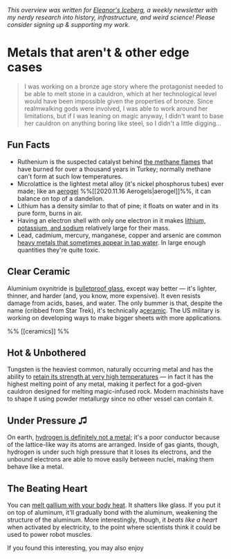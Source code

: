 <cite>This overview was written for [Eleanor's Iceberg](http://newsletter.eleanorkonik.com/), a weekly newsletter with my nerdy research into history, infrastructure, and weird science! Please consider signing up & supporting my work.</cite>

# Metals that aren't & other edge cases

> I was working on a bronze age story where the protagonist needed to be able to melt stone in a cauldron, which at her technological level would have been impossible given the properties of bronze. Since realmwalking gods were involved, I was able to work around her limitations, but if I was leaning on magic anyway, I didn't want to base her cauldron on anything boring like steel, so I didn't a little digging... 

## Fun Facts
 
* Ruthenium is the suspected catalyst behind [the methane flames](https://www.newscientist.com/article/mg22429914-900-metal-solves-mystery-of-flames-that-inspired-homer/) that have burned for over a thousand years in Turkey; normally methane can't form at such low temperatures. 
* Microlattice is the lightest metal alloy (it's nickel phosphorus tubes) ever made; like an [aerogel](https://newsletter.eleanorkonik.com/aerogels/) %%[[2020.11.16 Aerogels|aerogel]]%%, it can balance on top of a dandelion. 
* Lithium has a density similar to that of pine; it floats on water and in its pure form, burns in air. 
* Having an electron shell with only one electron in it makes [lithium, potassium, and sodium](https://sciencenotes.org/what-is-the-lightest-metal/) relatively large for their mass. 
* Lead, cadmium, mercury, manganese, copper and arsenic are common [heavy metals that sometimes appear in tap water](https://www.drinkoptimum.com/top-5-heavy-metals-found-in-tap-water/). In large enough quantities they're quite toxic. 

## Clear Ceramic 
Aluminium oxynitride is [bulletproof glass](https://ceramics.org/ceramic-tech-today/ceramic-video/video-transparent-aluminum-from-star-trek-to-reality), except way better — it's lighter, thinner, and harder (and, you know, more expensive). It even resists damage from acids, bases, and water. The only bummer is that, despite the name (cribbed from Star Trek), it's technically a[ceramic](https://newsletter.eleanorkonik.com/ceramics/). The US military is working on developing ways to make bigger sheets with more applications. 

%% [[ceramics]] %%

## Hot & Unbothered
Tungsten is the heaviest common, naturally occurring metal and has the ability to [retain its strength at very high temperatures](https://www.wolfmet.com/tungstenalloys/)  — in fact it has the highest melting point of any metal, making it perfect for a god-given cauldron designed for melting magic-infused rock. Modern machinists have to shape it using powder metallurgy since no other vessel can contain it.

## Under Pressure ♫ 
On earth, [hydrogen is definitely not a metal](https://astronomy.com/magazine/ask-astro/2018/06/metallic-hydrogen-in-gas-giants); it's a poor conductor because of the lattice-like way its atoms are arranged. Inside of gas giants, though, hydrogen is under such high pressure that it loses its electrons, and the unbound electrons are able to move easily between nuclei, making them behave like a metal. 

## The Beating Heart
You can [melt gallium with your body heat](https://www.newscientist.com/article/2173748-watch-a-heart-made-from-liquid-gallium-beat-in-an-electric-field/). It shatters like glass. If you put it on top of aluminum, it'll gradually bond with the aluminum, weakening the structure of the aluminum. More interestingly, though, it *beats like a heart* when activated by electricity, to the point where scientists think it could be used to power robot muscles.

  <div class=infobox>If you found this interesting, you may also enjoy </div>